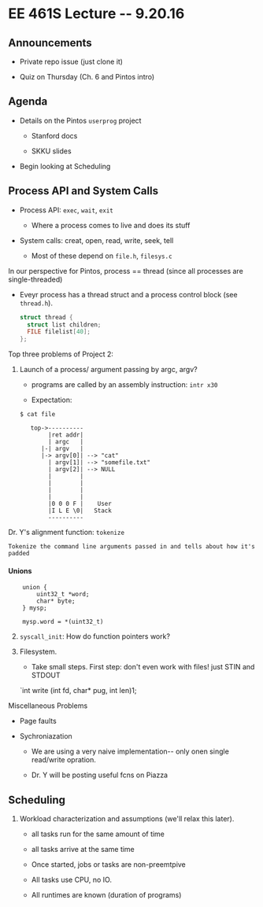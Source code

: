 # EE 461S Lecture -- 9.20.16

## Announcements

- Private repo issue (just clone it)

- Quiz on Thursday (Ch. 6 and Pintos intro)

## Agenda

- Details on the Pintos `userprog` project

    - Stanford docs

    - SKKU slides

- Begin looking at Scheduling

## Process API and System Calls

- Process API: `exec`, `wait`, `exit`

    - Where a process comes to live and does its stuff

- System calls: creat, open, read, write, seek, tell

    - Most of these depend on `file.h`, `filesys.c`

In our perspective for Pintos, process == thread (since all processes
are single-threaded)

- Eveyr process has a thread struct and a process control block (see 
  `thread.h`).

  ```c
  struct thread {
    struct list children;
    FILE filelist[40];
  };
  ```

Top three problems of Project 2:

1. Launch of a process/ argument passing by argc, argv?

    - programs are called by an assembly instruction: `intr x30`

    - Expectation:

    ``` 
    $ cat file

       top->----------
            |ret addr|
            | argc   |
          |-| argv   |
          |-> argv[0]| --> "cat"
            | argv[1]| --> "somefile.txt"
            | argv[2]| --> NULL
            |        |
            |        |
            |        |
            |        |
            |0 0 0 F |    User
            |I L E \0|   Stack
            ----------
    ```

Dr. Y's alignment function: `tokenize`

    Tokenize the command line arguments passed in and tells about how it's padded

#### Unions
```
    union {
        uint32_t *word;
        char* byte;
    } mysp;

    mysp.word = *(uint32_t)
```

2. `syscall_init`: How do function pointers work?

3. Filesystem.

    - Take small steps. First step: don't even work with files! just STIN and STDOUT

    `int write (int fd, char* pug, int len)1;

Miscellaneous Problems

- Page faults

- Sychroniazation

    - We are using a very naive implementation-- only onen single read/write opration.

    - Dr. Y will be posting useful fcns on Piazza

## Scheduling

1. Workload characterization and assumptions (we'll relax this later).

    - all tasks run for the same amount of time

    - all tasks arrive at the same time

    - Once started, jobs or tasks are non-preemtpive 

    - All tasks use CPU, no IO.

    - All runtimes are known (duration of programs)
